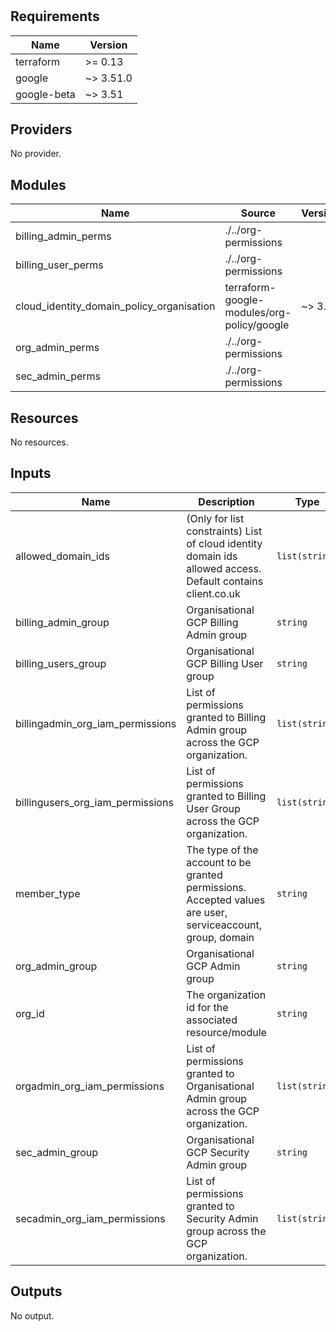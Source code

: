 # 

<!-- BEGINNING OF PRE-COMMIT-TERRAFORM DOCS HOOK -->
## Requirements

| Name | Version |
|------|---------|
| terraform | >= 0.13 |
| google | ~> 3.51.0 |
| google-beta | ~> 3.51 |

## Providers

No provider.

## Modules

| Name | Source | Version |
|------|--------|---------|
| billing_admin_perms | ./../org-permissions |  |
| billing_user_perms | ./../org-permissions |  |
| cloud_identity_domain_policy_organisation | terraform-google-modules/org-policy/google | ~> 3.0 |
| org_admin_perms | ./../org-permissions |  |
| sec_admin_perms | ./../org-permissions |  |

## Resources

No resources.

## Inputs

| Name | Description | Type | Default | Required |
|------|-------------|------|---------|:--------:|
| allowed\_domain\_ids | (Only for list constraints) List of cloud identity domain ids allowed access. Default contains client.co.uk | `list(string)` | <pre>[<br>  "C0391mc0z"<br>]</pre> | no |
| billing\_admin\_group | Organisational GCP Billing Admin group | `string` | n/a | yes |
| billing\_users\_group | Organisational GCP Billing User group | `string` | n/a | yes |
| billingadmin\_org\_iam\_permissions | List of permissions granted to Billing Admin group across the GCP organization. | `list(string)` | n/a | yes |
| billingusers\_org\_iam\_permissions | List of permissions granted to Billing User Group across the GCP organization. | `list(string)` | n/a | yes |
| member\_type | The type of the account to be granted permissions. Accepted values are user, serviceaccount, group, domain | `string` | `"group"` | no |
| org\_admin\_group | Organisational GCP Admin group | `string` | n/a | yes |
| org\_id | The organization id for the associated resource/module | `string` | `""` | no |
| orgadmin\_org\_iam\_permissions | List of permissions granted to Organisational Admin group across the GCP organization. | `list(string)` | n/a | yes |
| sec\_admin\_group | Organisational GCP Security Admin group | `string` | n/a | yes |
| secadmin\_org\_iam\_permissions | List of permissions granted to Security Admin group across the GCP organization. | `list(string)` | n/a | yes |

## Outputs

No output.
<!-- END OF PRE-COMMIT-TERRAFORM DOCS HOOK -->
